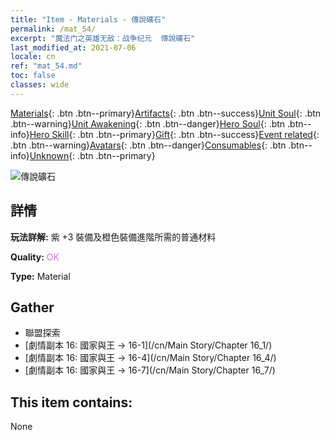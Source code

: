 ```yaml
---
title: "Item - Materials - 傳說礦石"
permalink: /mat_54/
excerpt: "魔法门之英雄无敌：战争纪元  傳說礦石"
last_modified_at: 2021-07-06
locale: cn
ref: "mat_54.md"
toc: false
classes: wide
---
```

 [Materials](/ItemsCN/){: .btn .btn--primary}[Artifacts](/ItemsCN/Artifacts/){: .btn .btn--success}[Unit Soul](/ItemsCN/UnitSoul/){: .btn .btn--warning}[Unit Awakening](/ItemsCN/UnitAwakening/){: .btn .btn--danger}[Hero Soul](/ItemsCN/HeroSoul/){: .btn .btn--info}[Hero Skill](/ItemsCN/HeroSkill/){: .btn .btn--primary}[Gift](/ItemsCN/Gift/){: .btn .btn--success}[Event related](/ItemsCN/Events/){: .btn .btn--warning}[Avatars](/ItemsCN/Avatars/){: .btn .btn--danger}[Consumables](/ItemsCN/Consumables/){: .btn .btn--info}[Unknown](/ItemsCN/Unknown/){: .btn .btn--primary}

 ![傳說礦石](/images/t/i_cailiao_kuangshi2.png)

## 詳情
 **玩法詳解:** 紫 +3 裝備及橙色裝備進階所需的普通材料

 **Quality:** <span style="color: #DA70D6">OK</span>

 **Type:** Material

## Gather

*    聯盟探索 
*    [劇情副本 16: 國家與王 -> 16-1](/cn/Main Story/Chapter 16_1/) 
*    [劇情副本 16: 國家與王 -> 16-4](/cn/Main Story/Chapter 16_4/) 
*    [劇情副本 16: 國家與王 -> 16-7](/cn/Main Story/Chapter 16_7/) 

## This item contains:

  None

